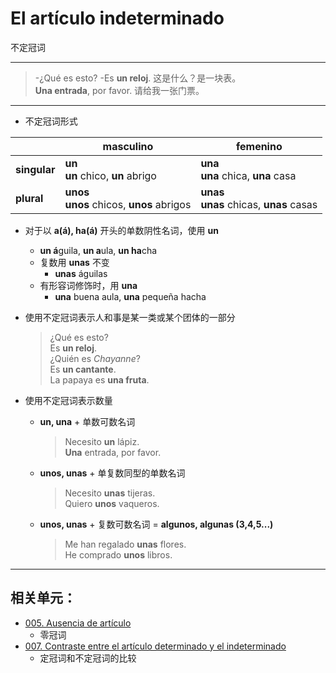# El artículo indeterminado
不定冠词

-----

> -¿Qué es esto? -Es **un reloj**. 这是什么？是一块表。
> <br>
> **Una entrada**, por favor. 请给我一张门票。

----

* 不定冠词形式

||masculino|femenino|
|--- | --- | ---|
|**singular** | **un** <br> **un** chico, **un** abrigo | **una** <br> **una** chica, **una** casa|
|**plural** | **unos** <br> **unos** chicos, **unos** abrigos | **unas**　<br> **unas** chicas, **unas** casas|

* 对于以 **a(á), ha(á)** 开头的单数阴性名词，使用 **un**
  * **un á**guila, **un a**ula, **un ha**cha
  * 复数用 **unas** 不变
    * **unas** águilas
  * 有形容词修饰时，用 **una**
    * **una** buena aula, **una** pequeña hacha

* 使用不定冠词表示人和事是某一类或某个团体的一部分
  > ¿Qué es esto? <br>
  > Es **un reloj**. <br>
  > ¿Quién es _Chayanne_? <br>
  > Es **un cantante**. <br>
  > La papaya es **una fruta**.  

* 使用不定冠词表示数量
  - **un, una** + 单数可数名词
     > Necesito **un** lápiz. <br>
     > **Una** entrada, por favor.

  * **unos, unas** + 单复数同型的单数名词
    > Necesito **unas** tijeras. <br>
    > Quiero **unos** vaqueros.

  * **unos, unas** + 复数可数名词 = **algunos, algunas (3,4,5...)**
    > Me han regalado **unas** flores. <br>
    > He comprado **unos** libros.


-----

## 相关单元：

- [005. Ausencia de artículo](005-un-coche-coche.md)
  - 零冠词
- [007. Contraste entre el artículo determinado y el indeterminado](007-un-perro-el-perro.md)
  - 定冠词和不定冠词的比较
